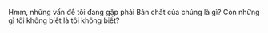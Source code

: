 Hmm, những vấn đề tôi đang gặp phải Bản chất của chúng là gì? Còn những gì tôi không biết là tôi không biết? 